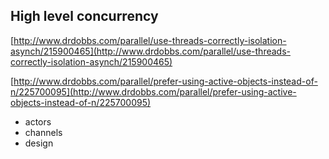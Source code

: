 
## High level concurrency


[http://www.drdobbs.com/parallel/use-threads-correctly-isolation-asynch/215900465](http://www.drdobbs.com/parallel/use-threads-correctly-isolation-asynch/215900465)

[http://www.drdobbs.com/parallel/prefer-using-active-objects-instead-of-n/225700095](http://www.drdobbs.com/parallel/prefer-using-active-objects-instead-of-n/225700095)

- actors
- channels
- design
